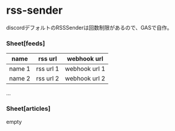 # rss-sender
discordデフォルトのRSSSenderは回数制限があるので、GASで自作。
### Sheet[feeds]
  | name | rss url | webhook url |
  | ---- | ---- | ---- |
  | name 1 | rss url 1 | webhook url 1 |
  | name 2 | rss url 2 | webhook url 2 |
  ...
### Sheet[articles]
empty
